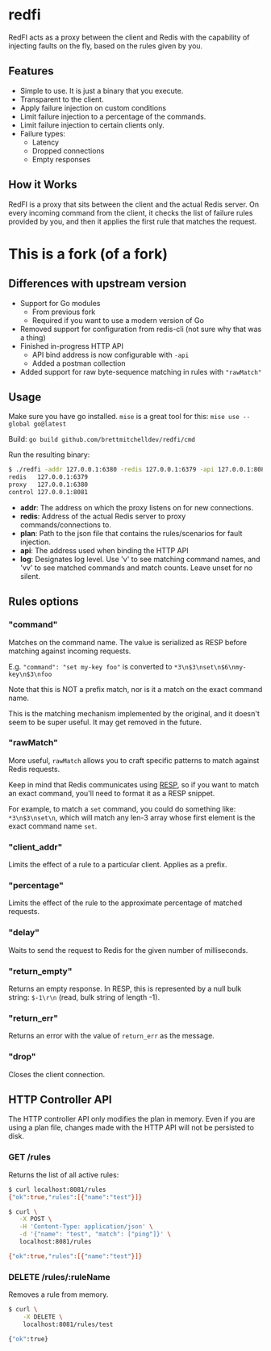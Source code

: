 
# redfi

RedFI acts as a proxy between the client and Redis with the capability
of injecting faults on the fly, based on the rules given by you.

## Features
- Simple to use. It is just a binary that you execute.
- Transparent to the client.
- Apply failure injection on custom conditions
- Limit failure injection to a percentage of the commands.
- Limit failure injection to certain clients only.
- Failure types:
  - Latency
  - Dropped connections
  - Empty responses

## How it Works
RedFI is a proxy that sits between the client and the actual Redis server. On every incoming command from the client, it checks the list of failure rules provided by you, and then it applies the first rule that matches the request.

# This is a fork (of a fork)
## Differences with upstream version

- Support for Go modules
    - From previous fork
    - Required if you want to use a modern version of Go
- Removed support for configuration from redis-cli (not sure why that was a thing)
- Finished in-progress HTTP API
    - API bind address is now configurable with `-api`
    - Added a postman collection
- Added support for raw byte-sequence matching in rules with `"rawMatch"`

## Usage
Make sure you have go installed. `mise` is a great tool for this: `mise use --global go@latest`

Build: `go build github.com/brettmitchelldev/redfi/cmd`

Run the resulting binary:
```bash
$ ./redfi -addr 127.0.0.1:6380 -redis 127.0.0.1:6379 -api 127.0.0.1:8081
redis   127.0.0.1:6379
proxy   127.0.0.1:6380
control 127.0.0.1:8081
```

- **addr**: The address on which the proxy listens on for new connections.
- **redis**: Address of the actual Redis server to proxy commands/connections to.
- **plan**: Path to the json file that contains the rules/scenarios for fault injection.
- **api**: The address used when binding the HTTP API
- **log**: Designates log level. Use 'v' to see matching command names, and 'vv' to see matched commands and match counts. Leave unset for no silent.

## Rules options

### "command"
Matches on the command name. The value is serialized as RESP before matching against incoming requests.

E.g. `"command": "set my-key foo"` is converted to `*3\n$3\nset\n$6\nmy-key\n$3\nfoo`

Note that this is NOT a prefix match, nor is it a match on the exact command name.

This is the matching mechanism implemented by the original, and it doesn't seem to be super useful. It may get removed in the future.

### "rawMatch"
More useful, `rawMatch` allows you to craft specific patterns to match against Redis requests.

Keep in mind that Redis communicates using [RESP](https://redis.io/docs/latest/develop/reference/protocol-spec/), so if you want to match an exact command, you'll need to format it as a RESP snippet.

For example, to match a `set` command, you could do something like: `*3\n$3\nset\n`, which will match any len-3 array whose first element is the exact command name `set`.

### "client_addr"
Limits the effect of a rule to a particular client. Applies as a prefix.

### "percentage"
Limits the effect of the rule to the approximate percentage of matched requests.

### "delay"
Waits to send the request to Redis for the given number of milliseconds.

### "return_empty"
Returns an empty response. In RESP, this is represented by a null bulk string: `$-1\r\n` (read, bulk string of length -1).

### "return_err"
Returns an error with the value of `return_err` as the message.

### "drop"
Closes the client connection.

## HTTP Controller API

The HTTP controller API only modifies the plan in memory. Even if you are using a plan file, changes made with the HTTP API will not be persisted to disk.

### GET /rules

Returns the list of all active rules:
```bash
$ curl localhost:8081/rules
{"ok":true,"rules":[{"name":"test"}]}
```

```bash
$ curl \
   -X POST \
   -H 'Content-Type: application/json' \
   -d '{"name": "test", "match": ["ping"]}' \
   localhost:8081/rules

{"ok":true,"rules":[{"name":"test"}]}
```

### DELETE /rules/:ruleName

Removes a rule from memory.

```bash
$ curl \
    -X DELETE \
    localhost:8081/rules/test

{"ok":true}
```



